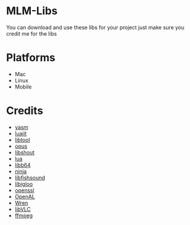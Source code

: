  # MLM-Libs
 You can download and use these libs for your project just make sure you credit me for the libs 
 # Platforms  
 - Mac
 - Linux
 - Mobile
 # Credits 
 - [yasm](https://yasm.tortall.net) 
 - [luajit](https://luajit.org) 
 - [libtool](https://www.gnu.org/software/libtool/) 
 - [opus](https://opus-codec.org) 
 - [libshout](https://www.icecast.org)
 - [lua](https://www.lua.org) 
 - [libb64](https://libb64.sourceforge.net) 
 - [ninja](https://ninja-build.org) 
 - [libfishsound](https://www.xiph.org/fishsound/) 
 - [libigloo](https://icecast.org/) 
 - [openssl](https://www.openssl.org/) 
 - [OpenAL](https://www.openal.org/) 
 - [Wren](https://wren.io) 
 - [libVLC](https://www.videolan.org/)
 - [ffmpeg](https://ffmpeg.org/)
